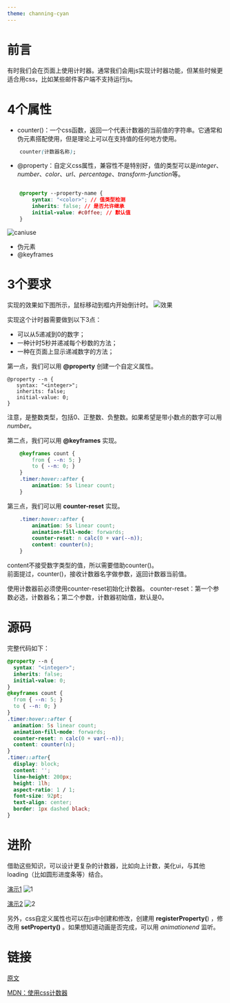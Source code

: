 ```yaml
---
theme: channing-cyan
---
```


# 前言

有时我们会在页面上使用计时器。通常我们会用js实现计时器功能，但某些时候更适合用css，比如某些邮件客户端不支持运行js。

# 4个属性

*   counter()：一个css函数，返回一个代表计数器的当前值的字符串。它通常和伪元素搭配使用，但是理论上可以在支持值的任何地方使用。

```css
    counter(计数器名称);
```
*   @property：自定义css属性，兼容性不是特别好，值的类型可以是*integer*、*number*、*color*、*url*、*percentage*、*transform-function*等。

```css

    @property --property-name { 
        syntax: "<color>"; // 值类型检测 
        inherits: false; // 是否允许继承 
        initial-value: #c0ffee; // 默认值 
    }
```
![caniuse](https://p3-juejin.byteimg.com/tos-cn-i-k3u1fbpfcp/9dfff96036164eb2abe5299c708b6184~tplv-k3u1fbpfcp-jj-mark:0:0:0:0:q75.image#?w=1371\&h=354\&s=55580\&e=png\&b=f0e6d1)

*   伪元素
*   @keyframes

# 3个要求

实现的效果如下图所示，鼠标移动到框内开始倒计时。
![效果](https://p3-juejin.byteimg.com/tos-cn-i-k3u1fbpfcp/3521f2df17864273846772fb9422bc15~tplv-k3u1fbpfcp-jj-mark:0:0:0:0:q75.image#?w=552\&h=362\&s=37322\&e=gif\&f=73\&b=ffffff)

实现这个计时器需要做到以下3点：

*   可以从5递减到0的数字；
*   一种计时5秒并递减每个秒数的方法；
*   一种在页面上显示递减数字的方法；

第一点，我们可以用 **@property** 创建一个自定义属性。

    @property --n { 
       syntax: "<integer>"; 
       inherits: false; 
       initial-value: 0; 
    }

注意，是整数类型，包括0、正整数、负整数。如果希望是带小数点的数字可以用*number*。

第二点，我们可以用 **@keyframes** 实现。
```css
    @keyframes count { 
        from { --n: 5; } 
        to { --n: 0; } 
    } 
    .timer:hover::after { 
        animation: 5s linear count; 
    }
```
第三点，我们可以用 **counter-reset** 实现。
```css
    .timer:hover::after { 
        animation: 5s linear count; 
        animation-fill-mode: forwards; 
        counter-reset: n calc(0 + var(--n)); 
        content: counter(n); 
    }
```
content不接受数字类型的值，所以需要借助counter()。\
前面提过，counter()，接收计数器名字做参数，返回计数器当前值。

使用计数器前必须使用counter-reset初始化计数器。
counter-reset：第一个参数必选，计数器名；第二个参数，计数器初始值，默认是0。
# 源码
完整代码如下：
```css
@property --n {
  syntax: "<integer>";
  inherits: false;
  initial-value: 0;
}
@keyframes count {
  from { --n: 5; }
  to { --n: 0; }
}
.timer:hover::after {
  animation: 5s linear count;
  animation-fill-mode: forwards;
  counter-reset: n calc(0 + var(--n));
  content: counter(n);
}
.timer::after{
  display: block;
  content: '';
  line-height: 200px;
  height: 1lh;
  aspect-ratio: 1 / 1;
  font-size: 92pt;
  text-align: center;
  border: 1px dashed black;
}
```
# 进阶

借助这些知识，可以设计更复杂的计数器，比如向上计数，美化ui，与其他loading（比如圆形进度条等）结合。

[演示1](https://codepen.io/rpsthecoder/pen/XWwdLPK)
![1](https://p3-juejin.byteimg.com/tos-cn-i-k3u1fbpfcp/2f2cdbb17e124c78bef09c91a18d5ba1~tplv-k3u1fbpfcp-jj-mark:0:0:0:0:q75.image#?w=801\&h=483\&s=20188\&e=png\&b=fefefe)

[演示2](https://codepen.io/rpsthecoder/pen/ExzxrWX)
![2](https://p3-juejin.byteimg.com/tos-cn-i-k3u1fbpfcp/fc09a13466944f2b8b931ccf75585dcd~tplv-k3u1fbpfcp-jj-mark:0:0:0:0:q75.image#?w=438\&h=277\&s=12253\&e=png\&b=ffffff)

另外，css自定义属性也可以在js中创建和修改，创建用 **registerProperty(**) ，修改用 **setProperty()** 。如果想知道动画是否完成，可以用 *animationend* 监听。

# 链接

[原文](https://frontendmasters.com/blog/how-to-make-a-css-timer)

[MDN：使用css计数器](https://developer.mozilla.org/zh-CN/docs/Web/CSS/CSS_counter_styles/Using_CSS_counters)
